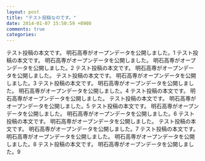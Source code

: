 ```yaml
---
layout: post
title: "テスト投稿なのです。"
date: 2014-01-07 15:50:59 +0900
comments: true
categories: 
---
```


テスト投稿の本文です。
明石高専がオープンデータを公開しました。1
テスト投稿の本文です。
明石高専がオープンデータを公開しました。
明石高専がオープンデータを公開しました。2
テスト投稿の本文です。
明石高専がオープンデータを公開しました。
テスト投稿の本文です。
明石高専がオープンデータを公開しました。3
テスト投稿の本文です。
明石高専がオープンデータを公開しました。
明石高専がオープンデータを公開しました。4
テスト投稿の本文です。
明石高専がオープンデータを公開しました。
テスト投稿の本文です。
明石高専がオープンデータを公開しました。5
テスト投稿の本文です。
明石高専がオープンデータを公開しました。
明石高専がオープンデータを公開しました。6
テスト投稿の本文です。
明石高専がオープンデータを公開しました。
テスト投稿の本文です。
明石高専がオープンデータを公開しました。7
テスト投稿の本文です。
明石高専がオープンデータを公開しました。
明石高専がオープンデータを公開しました。8
テスト投稿の本文です。
明石高専がオープンデータを公開しました。9
